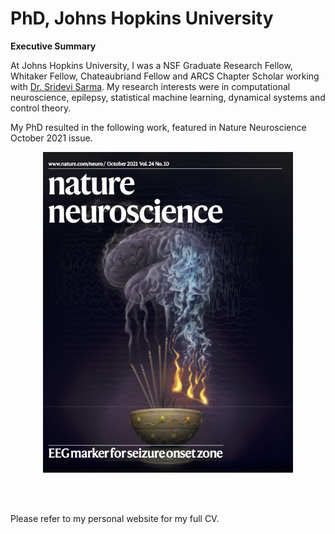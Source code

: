 # PhD, Johns Hopkins University
__Executive Summary__

At Johns Hopkins University, I was a NSF Graduate Research Fellow, Whitaker Fellow, Chateaubriand Fellow and ARCS Chapter Scholar working with [Dr. Sridevi Sarma](https://sarmalab.icm.jhu.edu). My research interests were in computational neuroscience, epilepsy, statistical machine learning, dynamical systems and control theory.

My PhD resulted in the following work, featured in Nature Neuroscience October 2021 issue.

<a href="https://www.nature.com/articles/s41593-021-00901-w">
  <p align="center"><img src=./assets/images/nn_cover.jpeg alt="Nature Neuroscience Cover" width=400></p>
</a><br><br>

Please refer to my personal website for my full CV.